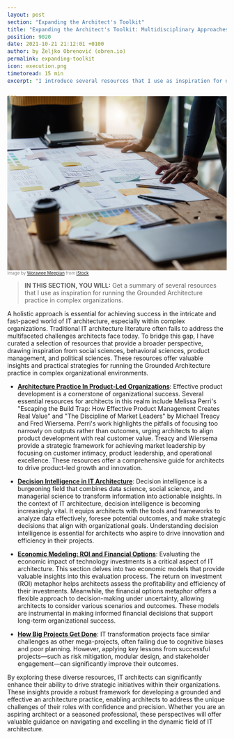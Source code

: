 ```yaml
---
layout: post
section: "Expanding the Architect's Toolkit"
title: "Expanding the Architect's Toolkit: Multidisciplinary Approaches"
position: 9020
date: 2021-10-21 21:12:01 +0100
author: by Željko Obrenović (obren.io)
permalink: expanding-toolkit
icon: execution.png
timetoread: 15 min
excerpt: "I introduce several resources that I use as inspiration for developing architecture skills related to execution and governance."

---
```

<img style="margin-top: -20px; width: 100%; height: 400px; object-fit: cover" 
     src="assets/images/istock/iStock-1444086274.jpg">
<div style="font-size: 70%; margin-top: -16px; color: grey; margin-bottom: 12px">
Image by <a target="_blank" href="https://www.istockphoto.com/en/portfolio/Worawee">Worawee Meepian</a> from <a target="_blank" href="https://www.istockphoto.com/">iStock</a>
</div>
<style>
 .quote {
     border-left: 8px solid #d9ead3;
     padding-left: 36px;
     margin-top: 30px;
     margin-bottom: 40px;
     font-size: 140%;
     font-style: normal;
     color:#888;
 }
    @media only screen and (max-width: 768px) {
        [class= "quote"] {
            display: none;
        }
    }
</style>

> **IN THIS SECTION, YOU WILL:**  Get a summary of several resources that I use as inspiration for running the Grounded Architecture practice in complex organizations.

A holistic approach is essential for achieving success in the intricate and fast-paced world of IT architecture, especially within complex organizations. Traditional IT architecture literature often fails to address the multifaceted challenges architects face today. To bridge this gap, I have curated a selection of resources that provide a broader perspective, drawing inspiration from social sciences, behavioral sciences, product management, and political sciences. These resources offer valuable insights and practical strategies for running the Grounded Architecture practice in complex organizational environments.

* **[Architecture Practice In Product-Led Organizations](product)**: Effective product development is a cornerstone of organizational success. Several essential resources for architects in this realm include Melissa Perri's "Escaping the Build Trap: How Effective Product Management Creates Real Value" and "The Discipline of Market Leaders" by Michael Treacy and Fred Wiersema. Perri's work highlights the pitfalls of focusing too narrowly on outputs rather than outcomes, urging architects to align product development with real customer value. Treacy and Wiersema provide a strategic framework for achieving market leadership by focusing on customer intimacy, product leadership, and operational excellence. These resources offer a comprehensive guide for architects to drive product-led growth and innovation.

* **[Decision Intelligence in IT Architecture](decision-intelligence)**: Decision intelligence is a burgeoning field that combines data science, social science, and managerial science to transform information into actionable insights. In the context of IT architecture, decision intelligence is becoming increasingly vital. It equips architects with the tools and frameworks to analyze data effectively, foresee potential outcomes, and make strategic decisions that align with organizational goals. Understanding decision intelligence is essential for architects who aspire to drive innovation and efficiency in their projects.

* **[Economic Modeling: ROI and Financial Options](economics)**: Evaluating the economic impact of technology investments is a critical aspect of IT architecture. This section delves into two economic models that provide valuable insights into this evaluation process. The return on investment (ROI) metaphor helps architects assess the profitability and efficiency of their investments. Meanwhile, the financial options metaphor offers a flexible approach to decision-making under uncertainty, allowing architects to consider various scenarios and outcomes. These models are instrumental in making informed financial decisions that support long-term organizational success.


* **[How Big Projects Get Done](big-projects)**: IT transformation projects face similar challenges as other mega-projects, often failing due to cognitive biases and poor planning. However, applying key lessons from successful projects—such as risk mitigation, modular design, and stakeholder engagement—can significantly improve their outcomes.

By exploring these diverse resources, IT architects can significantly enhance their ability to drive strategic initiatives within their organizations. These insights provide a robust framework for developing a grounded and effective an architecture practice, enabling architects to address the unique challenges of their roles with confidence and precision. Whether you are an aspiring architect or a seasoned professional, these perspectives will offer valuable guidance on navigating and excelling in the dynamic field of IT architecture.
